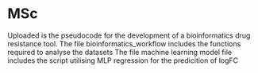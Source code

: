 # MSc

Uploaded is the pseudocode for the development of a bioinformatics drug resistance tool. 
The file bioinformatics_workflow includes the functions required to analyse the datasets
The file machine learning model file includes the script utilising MLP regression for the predicition of logFC
